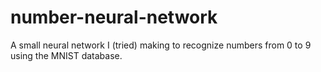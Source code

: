 # number-neural-network
A small neural network I (tried) making to recognize numbers from 0 to 9 using the MNIST database.
